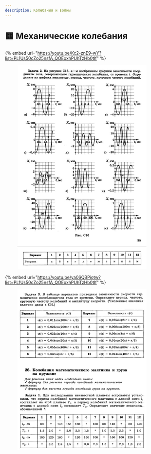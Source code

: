 ```yaml
---
description: Колебания и волны
---
```


# 🟨 Механические колебания

{% embed url="https://youtu.be/Kc2-znE9-wY?list=PL1Us50cZo25nsfA_QOEoxhPUhTzHb0tIf" %}

<figure><img src="../../../.gitbook/assets/image (6).png" alt=""><figcaption></figcaption></figure>

{% embed url="https://youtu.be/ya06QBPiotw?list=PL1Us50cZo25nsfA_QOEoxhPUhTzHb0tIf" %}

<figure><img src="../../../.gitbook/assets/image (4).png" alt=""><figcaption></figcaption></figure>
